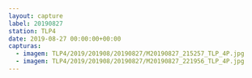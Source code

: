 ```yaml
---
layout: capture
label: 20190827
station: TLP4
date: 2019-08-27 00:00:00+00:00
capturas:
  - imagem: TLP4/2019/201908/20190827/M20190827_215257_TLP_4P.jpg
  - imagem: TLP4/2019/201908/20190827/M20190827_221956_TLP_4P.jpg
---
```


